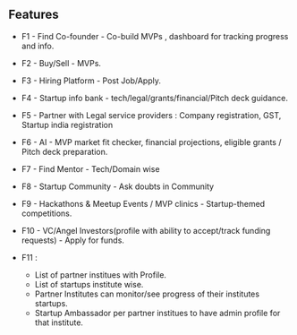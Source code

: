 ## Features
- F1 - Find Co-founder - Co-build MVPs , dashboard for tracking progress and info.
- F2 - Buy/Sell -  MVPs.
- F3 - Hiring Platform - Post Job/Apply.
- F4 - Startup info bank - tech/legal/grants/financial/Pitch deck guidance.
- F5 - Partner with Legal service providers : Company registration, GST, Startup india registration
- F6 - AI - MVP market fit checker, financial projections, eligible grants / Pitch deck preparation.
- F7 - Find Mentor - Tech/Domain wise
- F8 - Startup Community - Ask doubts in Community
- F9 - Hackathons & Meetup Events / MVP clinics - Startup-themed competitions.
- F10 - VC/Angel Investors(profile with ability to accept/track funding requests) - Apply for funds.

- F11 :  
  - List of partner institues with Profile.
  - List of startups institute wise.
  - Partner Institutes can monitor/see progress of their institutes startups.
  - Startup Ambassador per partner institues to have admin profile for that institute.